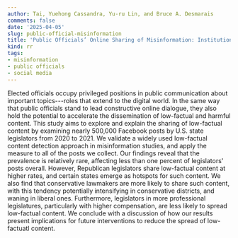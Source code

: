 ```yaml
---
author: Tai, Yuehong Cassandra, Yu-ru Lin, and Bruce A. Desmarais
comments: false
date: '2025-04-05'
slug: public-official-misinformation
title: 'Public Officials’ Online Sharing of Misinformation: Institutional and Ideological Checks'
kind: rr
tags:
- misinformation
- public officials
- social media
---
```



Elected officials occupy privileged positions in public communication about important topics---roles that extend to the digital world. In the same way that public officials stand to lead constructive online dialogue, they also hold the potential to accelerate the dissemination of low-factual and harmful content. This study aims to explore and explain the sharing of low-factual content by examining nearly 500,000 Facebook posts by U.S. state legislators from 2020 to 2021. We validate a widely used low-factual content detection approach in misinformation studies, and apply the measure to all of the posts we collect. Our findings reveal that the prevalence is relatively rare, affecting less than one percent of legislators' posts overall. However, Republican legislators share low-factual content at higher rates, and certain states emerge as hotspots for such content. We also find that conservative lawmakers are more likely to share such content, with this tendency potentially intensifying in conservative districts, and waning in liberal ones. Furthermore, legislators in more professional legislatures, particularly with higher compensation, are less likely to spread low-factual content. We conclude with a discussion of how our results present implications for future interventions to reduce the spread of low-factuatl content.